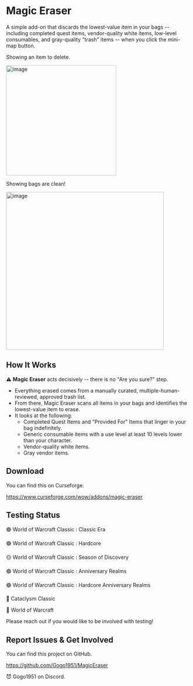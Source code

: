 # Magic Eraser

A simple add-on that discards the lowest-value item in your bags -- including completed quest items, vendor-quality white items, low-level consumables, and gray-quality "trash" items -- when you click the mini-map button.

Showing an item to delete.

<img width="301" alt="image" src="https://github.com/user-attachments/assets/f6f9107a-5c66-4dce-8369-920f1d1a3a5d">

Showing bags are clean!

<img width="431" alt="image" src="https://github.com/user-attachments/assets/323e7aa1-c7cd-4f3c-8739-3d35d15611eb">

## How It Works

⚠️ **Magic Eraser** acts decisively -- there is no "Are you sure?" step. 

* Everything erased comes from a manually curated, multiple-human-reviewed, approved trash list.
* From there, Magic Eraser scans all items in your bags and identifies the lowest-value item to erase.
* It looks at the following:
  * Completed Quest Items and "Provided For" Items that linger in your bag indefinitely.
  * Generic consumable items with a use level at least 10 levels lower than your character.
  * Vendor-quality white items.
  * Gray vendor items.

## Download

You can find this on Curseforge.

https://www.curseforge.com/wow/addons/magic-eraser

## Testing Status

🟢 World of Warcraft Classic : Classic Era

🟢 World of Warcraft Classic : Hardcore

🟡 World of Warcraft Classic : Season of Discovery

🟢 World of Warcraft Classic : Anniversary Realms

🟢 World of Warcraft Classic : Hardcore Anniversary Realms

🔴 Cataclysm Classic

🔴 World of Warcraft

Please reach out if you would like to be involved with testing!

## Report Issues & Get Involved

You can find this project on GitHub.

https://github.com/Gogo1951/MagicEraser

😈 Gogo1951 on Discord.
